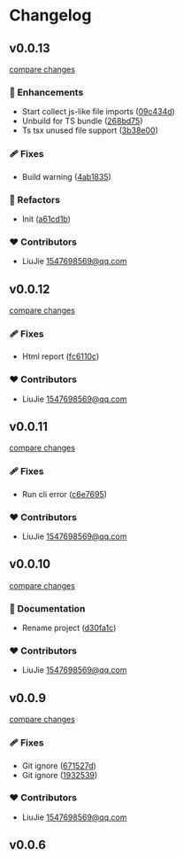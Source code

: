# Changelog


## v0.0.13

[compare changes](https://github.com/laoer536/minip/compare/v0.0.12...v0.0.13)

### 🚀 Enhancements

- Start collect js-like file imports ([09c434d](https://github.com/laoer536/minip/commit/09c434d))
- Unbuild for TS bundle ([268bd75](https://github.com/laoer536/minip/commit/268bd75))
- Ts tsx unused file support ([3b38e00](https://github.com/laoer536/minip/commit/3b38e00))

### 🩹 Fixes

- Build warning ([4ab1835](https://github.com/laoer536/minip/commit/4ab1835))

### 💅 Refactors

- Init ([a61cd1b](https://github.com/laoer536/minip/commit/a61cd1b))

### ❤️ Contributors

- LiuJie <1547698569@qq.com>

## v0.0.12

[compare changes](https://github.com/laoer536/minip/compare/v0.0.11...v0.0.12)

### 🩹 Fixes

- Html report ([fc6110c](https://github.com/laoer536/minip/commit/fc6110c))

### ❤️ Contributors

- LiuJie <1547698569@qq.com>

## v0.0.11

[compare changes](https://github.com/laoer536/minip/compare/v0.0.10...v0.0.11)

### 🩹 Fixes

- Run cli error ([c6e7695](https://github.com/laoer536/minip/commit/c6e7695))

### ❤️ Contributors

- LiuJie <1547698569@qq.com>

## v0.0.10

[compare changes](https://github.com/laoer536/minip/compare/v0.0.9...v0.0.10)

### 📖 Documentation

- Rename project ([d30fa1c](https://github.com/laoer536/minip/commit/d30fa1c))

### ❤️ Contributors

- LiuJie <1547698569@qq.com>

## v0.0.9

[compare changes](https://github.com/laoer536/minip/compare/v0.0.6...v0.0.9)

### 🩹 Fixes

- Git ignore ([671527d](https://github.com/laoer536/minip/commit/671527d))
- Git ignore ([1932539](https://github.com/laoer536/minip/commit/1932539))

### ❤️ Contributors

- LiuJie <1547698569@qq.com>

## v0.0.6


